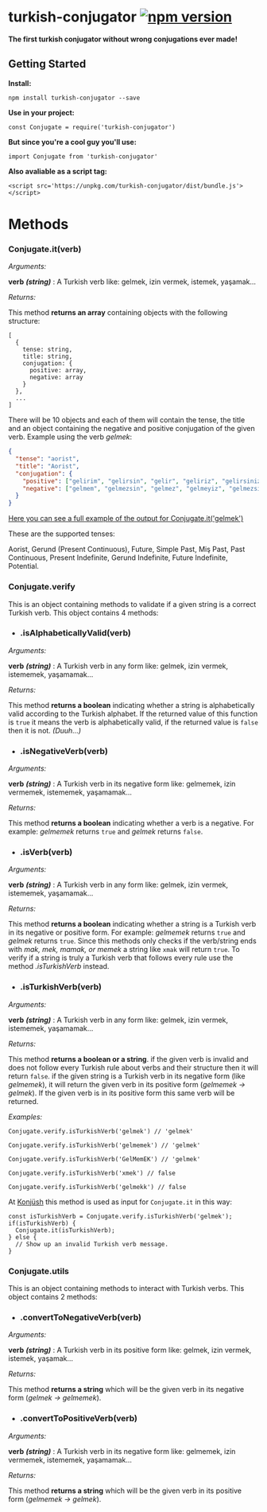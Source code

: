 # turkish-conjugator [![npm version](https://img.shields.io/npm/v/turkish-conjugator.svg?style=flat)](https://www.npmjs.com/package/turkish-conjugator)
**The first turkish conjugator without wrong conjugations ever made!**

## Getting Started

**Install:** 

`npm install turkish-conjugator --save`

**Use in your project:**

`const Conjugate = require('turkish-conjugator')`

**But since you're a cool guy you'll use:**

`import Conjugate from 'turkish-conjugator'`

**Also avaliable as a script tag:**

`<script src='https://unpkg.com/turkish-conjugator/dist/bundle.js'></script>`

# Methods

### Conjugate.it(verb)

*Arguments:*

**verb** ***(string)*** : A Turkish verb like: gelmek, izin vermek, istemek, yaşamak...

*Returns:*

This method **returns an array** containing objects with the following structure:
```
[
  {
    tense: string,
    title: string,
    conjugation: {
      positive: array,
      negative: array
    }
  },
  ...
]
```

There will be 10 objects and each of them will contain the tense, the title and an object containing the negative and positive conjugation of the given verb. Example using the verb *gelmek*:

```json
{
  "tense": "aorist",
  "title": "Aorist",
  "conjugation": {
    "positive": ["gelirim", "gelirsin", "gelir", "geliriz", "gelirsiniz", "gelirler"],
    "negative": ["gelmem", "gelmezsin", "gelmez", "gelmeyiz", "gelmezsiniz", "gelmezler"]
  }
}
```
[Here you can see a full example of the output for Conjugate.it('gelmek')](https://www.mocky.io/v2/5b4620843200008500301b38)

These are the supported tenses:

Aorist, Gerund (Present Continuous), Future, Simple Past, Miş Past, Past Continuous, Present Indefinite, Gerund Indefinite, 
Future Indefinite, Potential.

### Conjugate.verify

This is an object containing methods to validate if a given string is a correct Turkish verb. This object contains 4 methods:

* ### .isAlphabeticallyValid(verb)

*Arguments:*

**verb** ***(string)*** : A Turkish verb in any form like: gelmek, izin vermek, istememek, yaşamamak...

*Returns:*

This method **returns a boolean** indicating whether a string is alphabetically valid according to the Turkish alphabet. If the returned value of this function is `true` it means the verb is alphabetically valid, if the returned value is `false` then it is not. *(Duuh...)*

* ### .isNegativeVerb(verb)

*Arguments:*

**verb** ***(string)*** :  A Turkish verb in its negative form like: gelmemek, izin vermemek, istememek, yaşamamak... 

*Returns:*

This method **returns a boolean** indicating whether a verb is a negative. For example: *gelmemek* returns `true` and *gelmek* returns `false`.

* ### .isVerb(verb)

*Arguments:*

**verb** ***(string)*** : A Turkish verb in any form like: gelmek, izin vermek, istememek, yaşamamak...

*Returns:*

This method **returns a boolean** indicating whether a string is a Turkish verb in its negative or positive form. For example: *gelmemek* returns `true` and *gelmek* returns `true`. Since this methods only checks if the verb/string ends with *mak, mek, mamak, or memek* a string like `xmak` will return `true`. To verify if a string is truly a Turkish verb that follows every rule use the method *.isTurkishVerb* instead.

* ### .isTurkishVerb(verb)

*Arguments:*

**verb** ***(string)*** : A Turkish verb in any form like: gelmek, izin vermek, istememek, yaşamamak...

*Returns:*

This method **returns a boolean or a string**. if the given verb is invalid and does not follow every Turkish rule about verbs and their structure then it will return `false`. if the given string is a Turkish verb in its negative form (like *gelmemek*), it will return the given verb in its positive form (*gelmemek -> gelmek*). If the given verb is in its positive form this same verb will be returned.

*Examples:*

`Conjugate.verify.isTurkishVerb('gelmek') // 'gelmek'`

`Conjugate.verify.isTurkishVerb('gelmemek') // 'gelmek'`

`Conjugate.verify.isTurkishVerb('GelMemEK') // 'gelmek'`

`Conjugate.verify.isTurkishVerb('xmek') // false`

`Conjugate.verify.isTurkishVerb('gelmekk') // false`

At [Konjüsh](https://pharesdiego.github.io/konjush/) this method is used as input for `Conjugate.it` in this way:
```
const isTurkishVerb = Conjugate.verify.isTurkishVerb('gelmek');
if(isTurkishVerb) {
  Conjugate.it(isTurkishVerb);
} else {
  // Show up an invalid Turkish verb message.
}
```

### Conjugate.utils

This is an object containing methods to interact with Turkish verbs. This object contains 2 methods:

* ### .convertToNegativeVerb(verb)

*Arguments:*

**verb** ***(string)*** : A Turkish verb in its positive form like: gelmek, izin vermek, istemek, yaşamak...

*Returns:*

This method **returns a string** which will be the given verb in its negative form (*gelmek -> gelmemek*).

* ### .convertToPositiveVerb(verb)

*Arguments:*

**verb** ***(string)*** : A Turkish verb in its negative form like: gelmemek, izin vermemek, istememek, yaşamamak...

*Returns:*

This method **returns a string** which will be the given verb in its positive form (*gelmemek -> gelmek*).
